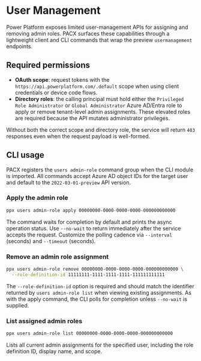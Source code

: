 # User Management

Power Platform exposes limited user-management APIs for assigning and removing admin roles.
PACX surfaces these capabilities through a lightweight client and CLI commands that wrap
the preview `usermanagement` endpoints.

## Required permissions

* **OAuth scope**: request tokens with the `https://api.powerplatform.com/.default`
  scope when using client credentials or device code flows.
* **Directory roles**: the calling principal must hold either the
  `Privileged Role Administrator` or `Global Administrator` Azure AD/Entra role to
  apply or remove tenant-level admin assignments. These elevated roles are required
  because the API mutates administrator privileges.

Without both the correct scope and directory role, the service will return `403`
responses even when the request payload is well-formed.

## CLI usage

PACX registers the `users admin-role` command group when the CLI module is imported.
All commands accept Azure AD object IDs for the target user and default to the
`2022-03-01-preview` API version.

### Apply the admin role

```bash
ppx users admin-role apply 00000000-0000-0000-0000-000000000000
```

The command waits for completion by default and prints the async operation status. Use
`--no-wait` to return immediately after the service accepts the request. Customize the
polling cadence via `--interval` (seconds) and `--timeout` (seconds).

### Remove an admin role assignment

```bash
ppx users admin-role remove 00000000-0000-0000-0000-000000000000 \
  --role-definition-id 11111111-1111-1111-1111-111111111111
```

The `--role-definition-id` option is required and should match the identifier returned by
`users admin-role list` when viewing existing assignments. As with the apply command, the
CLI polls for completion unless `--no-wait` is supplied.

### List assigned admin roles

```bash
ppx users admin-role list 00000000-0000-0000-0000-000000000000
```

Lists all current admin assignments for the specified user, including the role definition
ID, display name, and scope.
